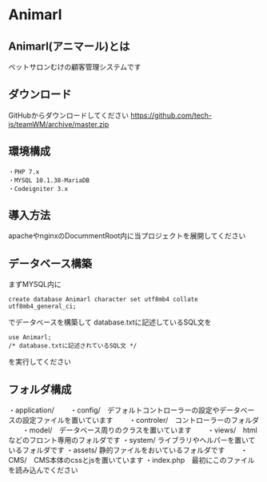 # Animarl
## Animarl(アニマール)とは
ペットサロンむけの顧客管理システムです

## ダウンロード
GitHubからダウンロードしてください
https://github.com/tech-is/teamWM/archive/master.zip

## 環境構成
```
・PHP 7.x
・MYSQL 10.1.38-MariaDB
・Codeigniter 3.x
```

## 導入方法
apacheやnginxのDocummentRoot内に当プロジェクトを展開してください

## データベース構築
まずMYSQL内に
```
create database Animarl character set utf8mb4 collate utf8mb4_general_ci;
```
でデータベースを構築して
database.txtに記述しているSQL文を
```
use Animarl;
/* database.txtに記述されているSQL文 */
```
を実行してください
## フォルダ構成
・application/
　　・config/　デフォルトコントローラーの設定やデータベースの設定ファイルを置いています
　　・controler/　コントローラーのフォルダ
　　・model/　データベース周りのクラスを置いています
　　・views/　htmlなどのフロント専用のフォルダです
・system/ ライブラリやヘルパーを置いているフォルダです
・assets/ 静的ファイルをおいているフォルダです
　　・  CMS/　CMS本体のcssとjsを置いています
・index.php　最初にこのファイルを読み込んでください